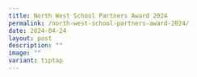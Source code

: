 ```yaml
---
title: North West School Partners Award 2024
permalink: /north-west-school-partners-award-2024/
date: 2024-04-24
layout: post
description: ""
image: ""
variant: tiptap
---
```

